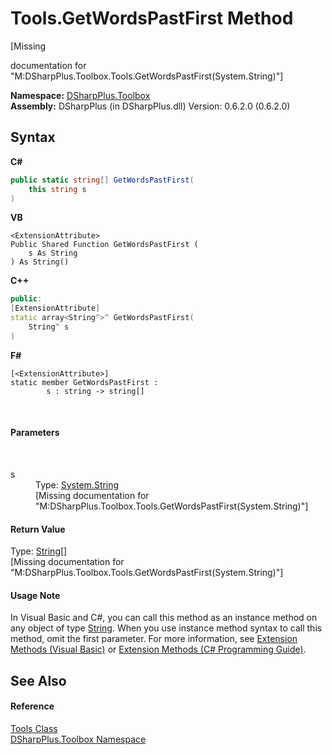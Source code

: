 # Tools.GetWordsPastFirst Method 
 

\[Missing <summary> documentation for "M:DSharpPlus.Toolbox.Tools.GetWordsPastFirst(System.String)"\]

**Namespace:**&nbsp;<a href="af5df1b3-3a3e-f019-eefb-0c8f3497228d">DSharpPlus.Toolbox</a><br />**Assembly:**&nbsp;DSharpPlus (in DSharpPlus.dll) Version: 0.6.2.0 (0.6.2.0)

## Syntax

**C#**<br />
``` C#
public static string[] GetWordsPastFirst(
	this string s
)
```

**VB**<br />
``` VB
<ExtensionAttribute>
Public Shared Function GetWordsPastFirst ( 
	s As String
) As String()
```

**C++**<br />
``` C++
public:
[ExtensionAttribute]
static array<String^>^ GetWordsPastFirst(
	String^ s
)
```

**F#**<br />
``` F#
[<ExtensionAttribute>]
static member GetWordsPastFirst : 
        s : string -> string[] 

```

<br />

#### Parameters
&nbsp;<dl><dt>s</dt><dd>Type: <a href="http://msdn2.microsoft.com/en-us/library/s1wwdcbf" target="_blank">System.String</a><br />\[Missing <param name="s"/> documentation for "M:DSharpPlus.Toolbox.Tools.GetWordsPastFirst(System.String)"\]</dd></dl>

#### Return Value
Type: <a href="http://msdn2.microsoft.com/en-us/library/s1wwdcbf" target="_blank">String</a>[]<br />\[Missing <returns> documentation for "M:DSharpPlus.Toolbox.Tools.GetWordsPastFirst(System.String)"\]

#### Usage Note
In Visual Basic and C#, you can call this method as an instance method on any object of type <a href="http://msdn2.microsoft.com/en-us/library/s1wwdcbf" target="_blank">String</a>. When you use instance method syntax to call this method, omit the first parameter. For more information, see <a href="http://msdn.microsoft.com/en-us/library/bb384936.aspx">Extension Methods (Visual Basic)</a> or <a href="http://msdn.microsoft.com/en-us/library/bb383977.aspx">Extension Methods (C# Programming Guide)</a>.

## See Also


#### Reference
<a href="2216b785-8993-a9aa-d740-b61a19f29ed0">Tools Class</a><br /><a href="af5df1b3-3a3e-f019-eefb-0c8f3497228d">DSharpPlus.Toolbox Namespace</a><br />